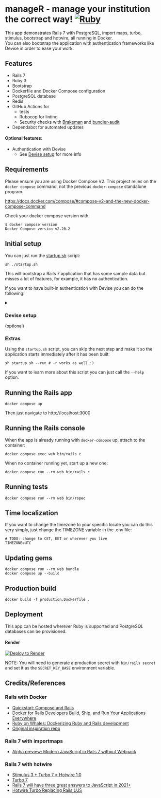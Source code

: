 # manageR - manage your institution the correct way! [![Ruby](https://github.com/Shannarra/manageR/actions/workflows/ruby.yml/badge.svg?branch=master)](https://github.com/Shannarra/manageR/actions/workflows/ruby.yml)
This app demonstrates Rails 7 with PostgreSQL, import maps, turbo, stimulus, bootstrap and hotwire, all running in Docker.  
You can also bootstrap the application with authentication frameworks like Devise in order to ease your work. 

## Features
* Rails 7
* Ruby 3
* Bootstrap
* Dockerfile and Docker Compose configuration
* PostgreSQL database
* Redis
* GitHub Actions for
  * tests
  * Rubocop for linting
  * Security checks with [Brakeman](https://github.com/presidentbeef/brakeman) and [bundler-audit](https://github.com/rubysec/bundler-audit)
* Dependabot for automated updates

#### Optional features:
* Authentication with Devise
  * See [Devise setup](#devise-setup) for more info

## Requirements

Please ensure you are using Docker Compose V2. This project relies on the `docker compose` command, not the previous `docker-compose` standalone program.

https://docs.docker.com/compose/#compose-v2-and-the-new-docker-compose-command

Check your docker compose version with:
```
$ docker compose version
Docker Compose version v2.20.2
```

## Initial setup

You can just run the [startup.sh](https://github.com/Shannarra/rails7template/edit/master/startup.sh) script:
```console
sh ./startup.sh
```
This will bootstrap a Rails 7 application that has some sample data but misses a lot of features, for example, it has no authentication.

If you want to have built-in authentication with Devise you can do the following:

<details>
<summary> <h3>Devise setup</h3> (optional)</summary>
Setting the application up to work with Devise is very straightforward, just a single command:

```console
sh startup.sh --devise user
```

In this case, the application will be created with authentication mechanism for a model called "User".  
The given model will be created, migrated and integrated with the application upon startup.
</details>

### Extras
Using the `startup.sh` script, you can skip the next step and make it so the application starts immediately after it has been built:
```console
sh startup.sh --run # -r works as well :) 
```

If you want to learn more about this script you can just call the `--help` option.

## Running the Rails app
```console
docker compose up
```
Then just navigate to http://localhost:3000

## Running the Rails console
When the app is already running with `docker-compose` up, attach to the container:
```console
docker compose exec web bin/rails c
```

When no container running yet, start up a new one:
```console
docker compose run --rm web bin/rails c
```

## Running tests
```console
docker compose run --rm web bin/rspec
```

## Time localization
If you want to change the timezone to your specific locale you can do this very simply, just change the TIMEZONE variable in the .env file:

```console
# TODO: change to CET, EET or wherever you live
TIMEZONE=UTC
```

## Updating gems
```console
docker compose run --rm web bundle
docker compose up --build
```

## Production build

```console
docker build -f production.Dockerfile .
```

## Deployment

This app can be hosted wherever Ruby is supported and PostgreSQL databases can be provisioned.

#### Render

[![Deploy to Render](https://render.com/images/deploy-to-render-button.svg)](https://render.com/deploy?repo=[https://github.com/Shannarra/rails7template](https://github.com/Shannarra/rails7template))

NOTE: You will need to generate a production secret with `bin/rails secret` and set it as the `SECRET_KEY_BASE` environment variable.

## Credits/References

### Rails with Docker
* [Quickstart: Compose and Rails](https://docs.docker.com/compose/rails/)
* [Docker for Rails Developers
Build, Ship, and Run Your Applications Everywhere](https://pragprog.com/titles/ridocker/docker-for-rails-developers/)
* [Ruby on Whales:
Dockerizing Ruby and Rails development](https://evilmartians.com/chronicles/ruby-on-whales-docker-for-ruby-rails-development)
* [Original inspiration repo](https://github.com/ryanwi/rails7-on-docker)

### Rails 7 with importmaps

* [Alpha preview: Modern JavaScript in Rails 7 without Webpack](https://www.youtube.com/watch?v=PtxZvFnL2i0)

### Rails 7 with hotwire

* [Stimulus 3 + Turbo 7 = Hotwire 1.0](https://world.hey.com/dhh/stimulus-3-turbo-7-hotwire-1-0-9d507133)
* [Turbo 7](https://world.hey.com/hotwired/turbo-7-0dd7a27f)
* [Rails 7 will have three great answers to JavaScript in 2021+](https://world.hey.com/dhh/rails-7-will-have-three-great-answers-to-javascript-in-2021-8d68191b)
* [Hotwire Turbo Replacing Rails UJS](https://www.driftingruby.com/episodes/hotwire-turbo-replacing-rails-ujs)
